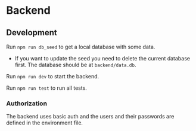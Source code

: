 # Backend

## Development

Run `npm run db_seed` to get a local database with some data.

- If you want to update the seed you need to delete the current database first.
  The database should be at `backend/data.db`.

Run `npm run dev` to start the backend.

Run `npm run test` to run all tests.

### Authorization

The backend uses basic auth and the users and their passwords are defined in the environment file.
